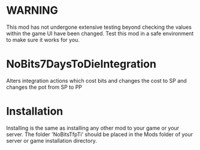 # WARNING
This mod has not undergone extensive testing beyond checking the values within the game UI have been changed.  Test this mod in a safe environment to make sure it works for you. 

# NoBits7DaysToDieIntegration
Alters integration actions which cost bits and changes the cost to SP and changes the pot from SP to PP

# Installation 
Installing is the same as installing any other mod to your game or your server.  The folder 'NoBitsTfpTi' should be placed in the Mods folder of your server or game installation directory.  
